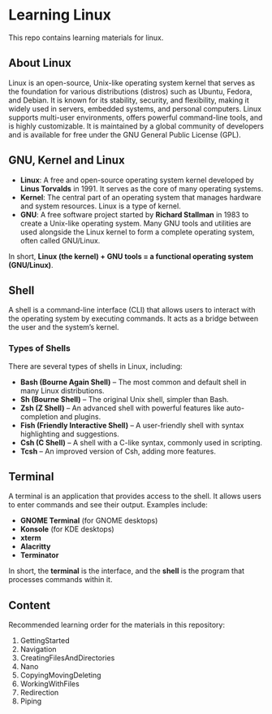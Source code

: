 # Learning Linux

This repo contains learning materials for linux.

## About Linux

Linux is an open-source, Unix-like operating system kernel that serves as the foundation for various distributions (distros) such as Ubuntu, Fedora, and Debian. It is known for its stability, security, and flexibility, making it widely used in servers, embedded systems, and personal computers. Linux supports multi-user environments, offers powerful command-line tools, and is highly customizable. It is maintained by a global community of developers and is available for free under the GNU General Public License (GPL).

## GNU, Kernel and Linux

- **Linux**: A free and open-source operating system kernel developed by **Linus Torvalds** in 1991. It serves as the core of many operating systems.
- **Kernel**: The central part of an operating system that manages hardware and system resources. Linux is a type of kernel.
- **GNU**: A free software project started by **Richard Stallman** in 1983 to create a Unix-like operating system. Many GNU tools and utilities are used alongside the Linux kernel to form a complete operating system, often called GNU/Linux.

In short, **Linux (the kernel) + GNU tools = a functional operating system (GNU/Linux)**.

## Shell

A shell is a command-line interface (CLI) that allows users to interact with the operating system by executing commands. It acts as a bridge between the user and the system’s kernel.

### Types of Shells

There are several types of shells in Linux, including:

- **Bash (Bourne Again Shell)** – The most common and default shell in many Linux distributions.
- **Sh (Bourne Shell)** – The original Unix shell, simpler than Bash.
- **Zsh (Z Shell)** – An advanced shell with powerful features like auto-completion and plugins.
- **Fish (Friendly Interactive Shell)** – A user-friendly shell with syntax highlighting and suggestions.
- **Csh (C Shell)** – A shell with a C-like syntax, commonly used in scripting.
- **Tcsh** – An improved version of Csh, adding more features.

## Terminal

A terminal is an application that provides access to the shell. It allows users to enter commands and see their output. Examples include:

- **GNOME Terminal** (for GNOME desktops)
- **Konsole** (for KDE desktops)
- **xterm**
- **Alacritty**
- **Terminator**

In short, the **terminal** is the interface, and the **shell** is the program that processes commands within it.

## Content

Recommended learning order for the materials in this repository:

1. GettingStarted
2. Navigation
3. CreatingFilesAndDirectories
4. Nano
5. CopyingMovingDeleting
6. WorkingWithFiles
7. Redirection
8. Piping
